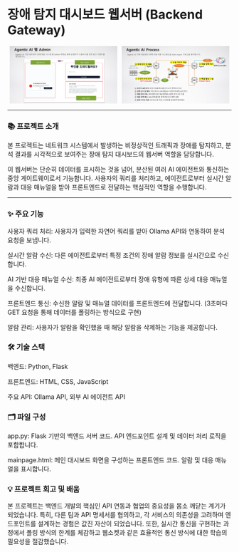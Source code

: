 # 장애 탐지 대시보드 웹서버 (Backend Gateway)
<div style="display: flex; justify-content: space-around; align-items: flex-start;">
 <img src="images/dashboard.png" alt="대시보드 메인 화면" width="48%">
    <img src="images/flow.png" alt="프로젝트 전체 흐름" width="48%">
</div>

---

### 📚 프로젝트 소개

본 프로젝트는 네트워크 시스템에서 발생하는 비정상적인 트래픽과 장애를 탐지하고, 분석 결과를 시각적으로 보여주는 장애 탐지 대시보드의 웹서버 역할을 담당합니다.

이 웹서버는 단순히 데이터를 표시하는 것을 넘어, 분산된 여러 AI 에이전트와 통신하는 중앙 게이트웨이로서 기능합니다. 사용자의 쿼리를 처리하고, 에이전트로부터 실시간 알람과 대응 매뉴얼을 받아 프론트엔드로 전달하는 핵심적인 역할을 수행합니다.

---

### ✨ 주요 기능

사용자 쿼리 처리: 사용자가 입력한 자연어 쿼리를 받아 Ollama API와 연동하여 분석 요청을 보냅니다.

실시간 알람 수신: 다른 에이전트로부터 특정 조건의 장애 알람 정보를 실시간으로 수신합니다.

AI 기반 대응 매뉴얼 수신: 최종 AI 에이전트로부터 장애 유형에 따른 상세 대응 매뉴얼을 수신합니다.

프론트엔드 통신: 수신한 알람 및 매뉴얼 데이터를 프론트엔드에 전달합니다. (3초마다 GET 요청을 통해 데이터를 폴링하는 방식으로 구현)

알람 관리: 사용자가 알람을 확인했을 때 해당 알람을 삭제하는 기능을 제공합니다.

### 🛠️ 기술 스택

백엔드: Python, Flask

프론트엔드: HTML, CSS, JavaScript

주요 API: Ollama API, 외부 AI 에이전트 API

### 🗂️ 파일 구성

app.py: Flask 기반의 백엔드 서버 코드. API 엔드포인트 설계 및 데이터 처리 로직을 포함합니다.

mainpage.html: 메인 대시보드 화면을 구성하는 프론트엔드 코드. 알람 및 대응 매뉴얼을 표시합니다.


### 💡 프로젝트 회고 및 배움

본 프로젝트는 백엔드 개발의 핵심인 API 연동과 협업의 중요성을 몸소 깨닫는 계기가 되었습니다. 특히, 다른 팀과 API 명세서를 협의하고, 각 서비스의 의존성을 고려하며 엔드포인트를 설계하는 경험은 값진 자산이 되었습니다. 또한, 실시간 통신을 구현하는 과정에서 폴링 방식의 한계를 체감하고 웹소켓과 같은 효율적인 통신 방식에 대한 학습의 필요성을 절감했습니다.
